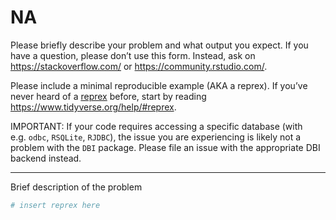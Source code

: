 # NA

Please briefly describe your problem and what output you expect. If you
have a question, please don’t use this form. Instead, ask on
<https://stackoverflow.com/> or <https://community.rstudio.com/>.

Please include a minimal reproducible example (AKA a reprex). If you’ve
never heard of a [reprex](https://reprex.tidyverse.org/) before, start
by reading <https://www.tidyverse.org/help/#reprex>.

IMPORTANT: If your code requires accessing a specific database (with
e.g. `odbc`, `RSQLite`, `RJDBC`), the issue you are experiencing is
likely not a problem with the `DBI` package. Please file an issue with
the appropriate DBI backend instead.

------------------------------------------------------------------------

Brief description of the problem

``` r
# insert reprex here
```
